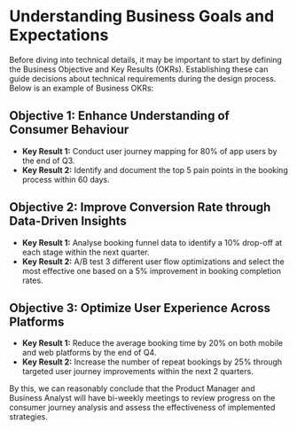 # Understanding Business Goals and Expectations

Before diving into technical details, it may be important to start by defining the Business Objective and Key Results (OKRs). Establishing these can guide decisions about technical requirements during the design process. Below is an example of Business OKRs:

## Objective 1: Enhance Understanding of Consumer Behaviour
- **Key Result 1:** Conduct user journey mapping for 80% of app users by the end of Q3.
- **Key Result 2:** Identify and document the top 5 pain points in the booking process within 60 days.

## Objective 2: Improve Conversion Rate through Data-Driven Insights
- **Key Result 1:** Analyse booking funnel data to identify a 10% drop-off at each stage within the next quarter.
- **Key Result 2:** A/B test 3 different user flow optimizations and select the most effective one based on a 5% improvement in booking completion rates.

## Objective 3: Optimize User Experience Across Platforms
- **Key Result 1:** Reduce the average booking time by 20% on both mobile and web platforms by the end of Q4.
- **Key Result 2:** Increase the number of repeat bookings by 25% through targeted user journey improvements within the next 2 quarters.

By this, we can reasonably conclude that the Product Manager and Business Analyst will have bi-weekly meetings to review progress on the consumer journey analysis and assess the effectiveness of implemented strategies.
